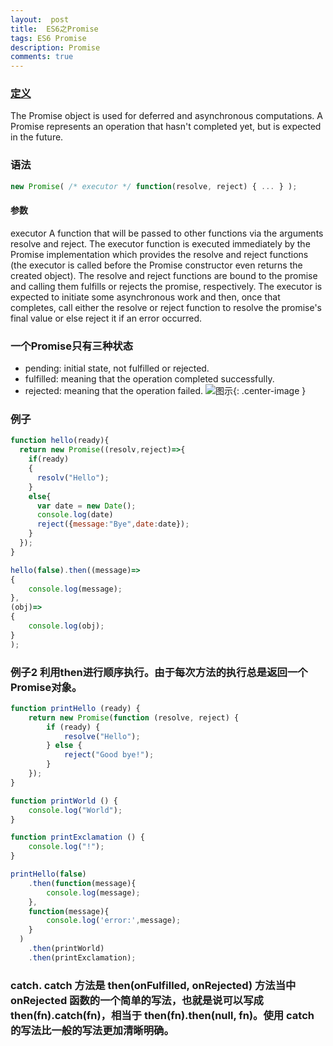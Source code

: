 ```yaml
---
layout:  post
title:  ES6之Promise
tags: ES6 Promise
description: Promise
comments: true
---
```


### [定义](https://developer.mozilla.org/en-US/docs/Web/JavaScript/Reference/Global_Objects/Promise)
The Promise object is used for deferred and asynchronous computations. A Promise represents an operation that hasn't completed yet, but is expected in the future.
### 语法

```javascript
new Promise( /* executor */ function(resolve, reject) { ... } );
```
#### 参数
executor
A function that will be passed to other functions via the arguments resolve and reject. The executor function is executed immediately by the Promise implementation which provides the resolve and reject functions (the executor is called before the Promise constructor even returns the created object). The resolve and reject functions are bound to the promise and calling them fulfills or rejects the promise, respectively. The executor is expected to initiate some asynchronous work and then, once that completes, call either the resolve or reject function to resolve the promise's final value or else reject it if an error occurred.

### 一个Promise只有三种状态 
* pending: initial state, not fulfilled or rejected.
* fulfilled: meaning that the operation completed successfully.
* rejected: meaning that the operation failed.
![图示](https://mdn.mozillademos.org/files/8633/promises.png){: .center-image }

### 例子
``` javascript
function hello(ready){
  return new Promise((resolv,reject)=>{
    if(ready)
    {
      resolv("Hello");
    }
    else{
      var date = new Date();
      console.log(date)
      reject({message:"Bye",date:date});
    }
  });
}

hello(false).then((message)=>
{
    console.log(message);
},
(obj)=>
{
    console.log(obj);
}
);

```

### 例子2 利用then进行顺序执行。由于每次方法的执行总是返回一个Promise对象。
``` javascript
function printHello (ready) {
    return new Promise(function (resolve, reject) {
        if (ready) {
            resolve("Hello");
        } else {
            reject("Good bye!");
        }
    });
}

function printWorld () {
    console.log("World");
}

function printExclamation () {
    console.log("!");
}

printHello(false)
    .then(function(message){
        console.log(message);
    },
    function(message){
        console.log('error:',message);
    }
  )
    .then(printWorld)
    .then(printExclamation);    
```

### catch. catch 方法是 then(onFulfilled, onRejected) 方法当中 onRejected 函数的一个简单的写法，也就是说可以写成 then(fn).catch(fn)，相当于 then(fn).then(null, fn)。使用 catch 的写法比一般的写法更加清晰明确。
